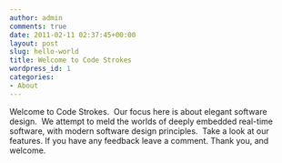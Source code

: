 ```yaml
---
author: admin
comments: true
date: 2011-02-11 02:37:45+00:00
layout: post
slug: hello-world
title: Welcome to Code Strokes
wordpress_id: 1
categories:
- About
---
```


Welcome to Code Strokes.  Our focus here is about elegant software design.  We attempt to meld the worlds of deeply embedded real-time software, with modern software design principles.  Take a look at our features. If you have any feedback leave a comment. Thank you, and welcome.
